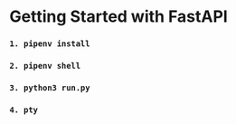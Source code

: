 # Getting Started with FastAPI

### `1. pipenv install`

### `2. pipenv shell`

### `3. python3 run.py`

###  `4. pty`
